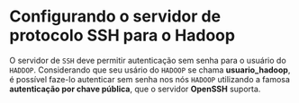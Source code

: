 # Configurando o servidor de protocolo **SSH** para o **Hadoop**

O servidor de `SSH` deve permitir autenticação sem senha para o usuário do `HADDOP`. Considerando que seu usário do `HADOOP`
se chama **usuario_hadoop**, é possível faze-lo autenticar sem senha nos nós `HADOOP` utilizando a famosa **autenticação por
chave pública**, que o servidor **OpenSSH** suporta.
